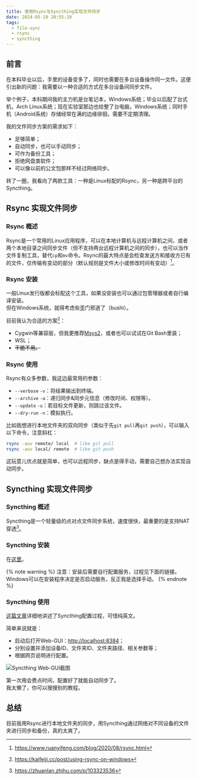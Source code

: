 ```yaml
---
title: 使用Rsync与Syncthing实现文件同步
date: 2024-05-10 20:55:19
tags:
  - file-sync
  - rsync
  - syncthing
---
```


## 前言

在本科毕业以后，手里的设备变多了，同时也需要在多台设备操作同一文件。这便引出新的问题：我需要以一种合适的方式在多台设备间同步文件。

<!-- more -->

举个例子，本科期间我的主力机是台笔记本，Windows系统；毕业以后配了台式机，Arch Linux系统；现在实验室那边也给整了台电脑，Windows系统；同时手机（Android系统）存储经常在满的边缘徘徊，需要不定期清理。

我的文件同步方案的需求如下：

* 足够简单；
* 自动同步，也可以手动同步；
* 可作为备份工具；
* 拒绝网盘类软件；
* 可以像以前的公文包那样不经过网络同步。

转了一圈，我看向了两款工具：一种是Linux标配的Rsync，另一种是跨平台的Syncthing。

## Rsync 实现文件同步

### Rsync 概述

Rsync是一个常用的Linux应用程序，可以在本地计算机与远程计算机之间，或者两个本地目录之间同步文件（但不支持两台远程计算机之间的同步），也可以当作文件复制工具，替代`cp`和`mv`命令。Rsync的最大特点是会检查发送方和接收方已有的文件，仅传输有变动的部分（默认规则是文件大小或修改时间有变动）[^1]。

[^1]: <https://www.ruanyifeng.com/blog/2020/08/rsync.html>

### Rsync 安装

一般Linux发行版都会标配这个工具，如果没安装也可以通过包管理器或者自行编译安装。  
但在Windows系统，就得考虑些歪门邪道了（bushi）。

目前我认为合适的方案[^2]：

* Cygwin等兼容层，但我更推荐[Msys2](https://www.msys2.org)，或者也可以试试在Git Bash里装；
* WSL；
* ~~干脆不用。~~

[^2]: <https://kaifeiji.cc/post/using-rsync-on-windows>

### Rsync 使用

Rsync有众多参数，我这边最常用的参数：

* `--verbose` `-v`：将结果输出到终端。
* `--archive` `-a`：递归同步&同步元信息（修改时间、权限等）。
* `--update` `-u`：若目标文件更新，则跳过该文件。
* `--dry-run` `-n`：模拟执行。

比如我想进行本地文件夹的双向同步（类似于先`git pull`再`git push`），可以输入以下命令，注意斜杠：

``` bash
rsync -auv remote/ local  # like git pull
rsync -auv local/ remote  # like git push
```

这玩意儿优点就是简单，也可以远程同步，缺点是得手动，需要自己想办法实现自动同步。

## Syncthing 实现文件同步

### Syncthing 概述

Syncthing是一个轻量级的点对点文件同步系统，速度很快，最重要的是支持NAT穿透[^3]。

[^3]: <https://zhuanlan.zhihu.com/p/103323536>

### Syncthing 安装

在[这里](https://syncthing.net/downloads)。

{% note warning %}
注意：安装后需要自行配置服务，过程见下面的链接。  
Windows可以在安装程序决定是否启动服务，反正我是选择手动。
{% endnote %}

### Syncthing 使用

[这篇文章](https://wiki.archlinux.org/title/Syncthing)详细地讲述了Syncthing配置过程，可惜纯英文。

简单来说就是：

* 启动后打开Web-GUI：[http://localhost:8384](http://localhost:8384)；
* 分别设置并添加设备ID、文件夹ID、文件夹路径、相关参数等；
* 根据网页说明进行配置。

![Syncthing Web-GUI截图](syncthing-screenshot-01.png)

第一次用会费点时间，配置好了就能自动同步了。  
我太懒了，你可以搜搜别的教程。

## 总结

目前我用Rsync进行本地文件夹的同步，用Syncthing通过网络对不同设备的文件夹进行同步和备份，真的太爽了。
